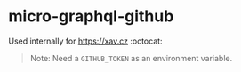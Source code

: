 # micro-graphql-github
Used internally for https://xav.cz :octocat: 

> Note: Need a `GITHUB_TOKEN` as an environment variable.